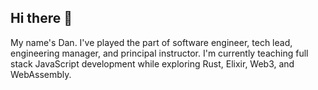 ## Hi there 👾

My name's Dan. I've played the part of software engineer, tech lead, engineering manager, and principal instructor. I'm currently teaching full stack JavaScript development while exploring Rust, Elixir, Web3, and WebAssembly.

<!--
**opes/opes** is a ✨ _special_ ✨ repository because its `README.md` (this file) appears on your GitHub profile.

Here are some ideas to get you started:

- 🔭 I’m currently working on ...
- 🌱 I’m currently learning ...
- 👯 I’m looking to collaborate on ...
- 🤔 I’m looking for help with ...
- 💬 Ask me about ...
- 📫 How to reach me: ...
- 😄 Pronouns: ...
- ⚡ Fun fact: ...
-->
